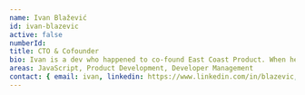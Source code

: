 ```yaml
---
name: Ivan Blažević
id: ivan-blazevic
active: false
numberId: 
title: CTO & Cofounder
bio: Ivan is a dev who happened to co-found East Coast Product. When he’s not working, he’s hunting for the next good read or for a good pickup game of Futbol.
areas: JavaScript, Product Development, Developer Management
contact: { email: ivan, linkedin: https://www.linkedin.com/in/blazevic, github: https://github.com/iblazevic, twitter: https://twitter.com/iBlaze17 }
---
```

